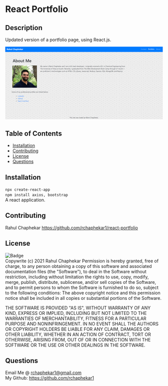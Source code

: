 # React Portfolio
  ## Description
  Updated version of a portfolio page, using React.js.

  ![Screenshot](./src/assets/Portfolio.png?raw=true "React Portfolio Screenshot")

  ## Table of Contents
  * [Installation](#Installation)
  * [Contributing](#Contributing)
  * [License](#License)
  * [Questions](#Questions)
  ## Installation
  `npx create-react-app`
  <br>
  `npm install axios, bootstrap`
  <br>
  A react application.
  ## Contributing
  Rahul Chaphekar https://github.com/rchaphekar1/react-portfolio
  ## License
  ![Badge](https://img.shields.io/badge/license-MIT-green)<br>
  Copywrite (c) 2021 Rahul Chaphekar
  Permission is hereby granted, free of charge, to any person obtaining a copy of this software
  and associated documentation files (the "Software"), to deal in the Software without restriction, 
  including without limitation the rights to use, copy, modify, merge, publish, distribute,
  sublicense, and/or sell copies of the Software,
  and to permit persons to whom the Software is furnished to do so, subject to the following conditions:
  The above copyright notice and this permission notice shall be included in all copies or substantial portions of the Software.
  
  THE SOFTWARE IS PROVIDED "AS IS", WITHOUT WARRANTY OF ANY KIND, 
  EXPRESS OR IMPLIED, INCLUDING BUT NOT LIMITED TO THE WARRANTIES OF MERCHANTABILITY, 
  FITNESS FOR A PARTICULAR PURPOSE AND NONINFRINGEMENT. 
  IN NO EVENT SHALL THE AUTHORS OR COPYRIGHT HOLDERS BE LIABLE FOR ANY CLAIM, DAMAGES OR OTHER LIABILITY, 
  WHETHER IN AN ACTION OF CONTRACT, TORT OR OTHERWISE, ARISING FROM, 
  OUT OF OR IN CONNECTION WITH THE SOFTWARE OR THE USE OR OTHER DEALINGS IN THE SOFTWARE.
  ## Questions
  Email Me @ rchaphekar1@gmail.com
  <br>
  My Github: https://github.com/rchaphekar1